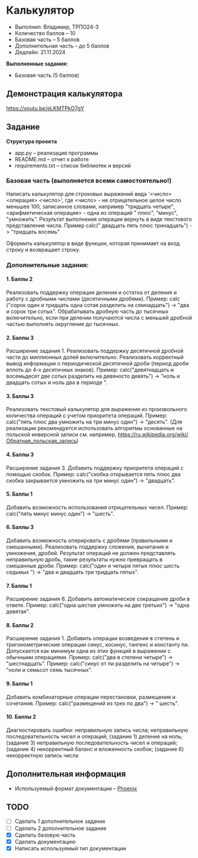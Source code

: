 # Калькулятор

- Выполнил: Владимир, ТРПО24-3
- Количество баллов – 10
- Базовая часть – 5 баллов
- Дополнительная часть – до 5 баллов
- Дедлайн: 21.11.2024

**Выполненные задания:**

- Базовая часть (5 баллов)

## Демонстрация калькулятора

https://youtu.be/eLKMTPkO7gY

## Задание

**Структура проекта**

- app.py – реализация программы
- README.md – отчет к работе
- requirements.txt – список библиотек и версий

### Базовая часть (выполняется всеми самостоятельно!)

Написать калькулятор для строковых выражений вида '<число> <операция> <число>', где <число> - не отрицательное целое
число меньшее 100, записанное словами, например "тридцать четыре", <арифметическая операция> - одна из операций "
плюс", "минус", "умножить". Результат выполнения операции вернуть в виде текстового представления числа. Пример calc("
двадцать пять плюс тринадцать") -> "тридцать восемь"

Оформить калькулятор в виде функции, которая принимает на вход строку и возвращает строку.

### Дополнительные задания:

#### 1. Баллы 2

Реализовать поддержку операции деления и остатка от деления и работу с дробными числами (десятичными дробями). Пример:
calc ("сорок один и тридцать одна сотая разделить на семнадцать") -> "два и сорок три сотых". Обрабатывать дробную часть
до тысячных включительно, если при делении получаются числа с меньшей дробной частью выполнять округление до тысячных.

#### 2. Баллы 3

Расширение задания 1. Реализовать поддержку десятичной дробной части до миллионных долей включительно. Реализовать
корректный вывод информации о периодической десятичной дроби (период дроби вплоть до 4-х десятичных знаков). Пример:
calc("девятнадцать и восемьдесят две сотых разделить на девяносто девять") -> "ноль и двадцать сотых и ноль два в
периоде ".

#### 3. Баллы 3

Реализовать текстовый калькулятор для выражения из произвольного количества операций с учетом приоритета операций.
Пример: calc("пять плюс два умножить на три минус один") -> "десять". (Для реализации рекомендуется использовать
алгоритмы основанные на польской инверсной записи см.
например, https://ru.wikipedia.org/wiki/Обратная_польская_запись)

#### 4. Баллы 3

Расширение задания 3. Добавить поддержку приоритета операций с помощью скобок. Пример: calc("скобка открывается пять
плюс два скобка закрывается умножить на три минус один") -> "двадцать".

#### 5. Баллы 1

Добавить возможность использования отрицательных чисел. Пример: calc("пять минус минус один") -> "шесть".

#### 6. Баллы 3

Добавить возможность оперировать с дробями (правильными и смешанными). Реализовать поддержку сложения, вычитания и
умножения, дробей. Результат операций не должен представлять неправильную дробь, такие результаты нужно превращать в
смешанные дроби. Пример: calc("один и четыре пятых плюс шесть седьмых ") -> "два и двадцать три тридцать пятых".

#### 7. Баллы 1

Расширение задания 6. Добавить автоматическое сокращение дроби в ответе. Пример: calc("одна шестая умножить на две
третьих") -> "одна девятая".

#### 8. Баллы 2

Расширение задания 1. Добавить операции возведения в степень и тригонометрические операции синус, косинус, тангенс и
константу пи. Допускается как минимум одна из этих функций в выражении с обычными операциями. Пример: calc("два в
степени четыре") -> "шестнадцать". Пример: calc("синус от пи разделить на четыре") -> "ноли и семьсот семь тысячных".

#### 9. Баллы 1

Добавить комбинаторные операции перестановки, размещения и сочетания. Пример: calc("размещений из трех по два") -> "
шесть".

#### 10. Баллы 2

Диагностировать ошибки: неправильную запись числа; неправильную последовательность чисел и операций; (задание 1) деление
на ноль; (задание 3) неправильную последовательность чисел и операций; (задание 4) некорректный баланс и вложенность
скобок; (задание 6) некорректную запись числа

## Дополнительная информация

- Используемый формат документации – [Phoenix](https://docs.wxpython.org/DocstringsGuidelines.html)

## TODO

- [ ] Сделать 1 дополнительное задание
- [ ] Сделать 2 дополнительное задание
- [x] Сделать базовую часть
- [x] Сделать документацию
- [x] Написать используемый тип документации
